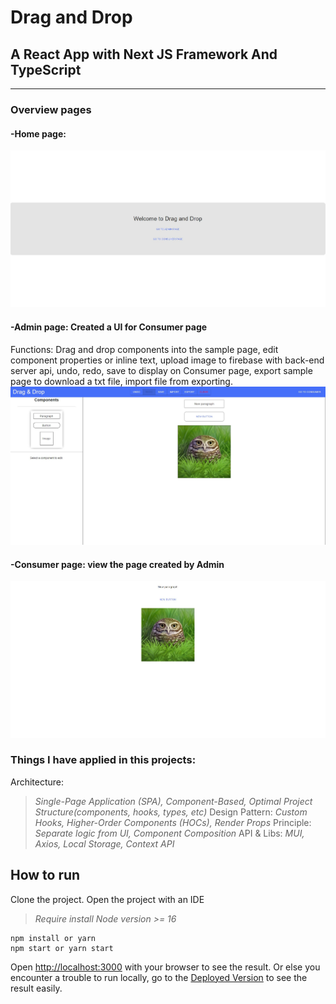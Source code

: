 # Drag and Drop

## A React App with Next JS Framework And TypeScript

---

### **Overview pages**

#### -Home page:

![Login.](/screenshots/home.jpg)

#### -Admin page: Created a UI for Consumer page

Functions: Drag and drop components into the sample page, edit component properties or inline text, upload image to firebase with back-end server api, undo, redo, save to display on Consumer page, export sample page to download a txt file, import file from exporting.
![Otp.](/screenshots/admin.jpg)

#### -Consumer page: view the page created by Admin

![Accounts.](/screenshots/consumer.jpg)

### **Things I have applied in this projects:**

Architecture:

> _Single-Page Application (SPA), Component-Based, Optimal Project Structure(components, hooks, types, etc)_
> Design Pattern:
> _Custom Hooks, Higher-Order Components (HOCs), Render Props_
> Principle:
> _Separate logic from UI, Component Composition_
> API & Libs:
> _MUI, Axios, Local Storage, Context API_

## **How to run**

Clone the project.
Open the project with an IDE

> _Require install Node version >= 16_

```
npm install or yarn
npm start or yarn start
```

Open [http://localhost:3000](http://localhost:3000) with your browser to see the result.
Or else you encounter a trouble to run locally, go to the [Deployed Version](https://dd-coding-challenge.vercel.app) to see the result easily.
